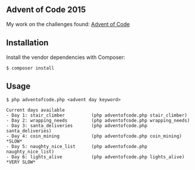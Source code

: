 ## Advent of Code 2015

My work on the challenges found: [Advent of Code](http://adventofcode.com/)

## Installation

Install the vendor dependencies with Composer:

    $ composer install

## Usage

    $ php adventofcode.php <advent day keyword>
    
    Current days available
    - Day 1: stair_climber          (php adventofcode.php stair_climber)
    - Day 2: wrapping_needs         (php adventofcode.php wrapping_needs)
    - Day 3: santa_deliveries       (php adventofcode.php santa_deliveries)
    - Day 4: coin_mining            (php adventofcode.php coin_mining)       *SLOW*
    - Day 5: naughty_nice_list      (php adventofcode.php naughty_nice_list)
    - Day 6: lights_alive           (php adventofcode.php lights_alive)      *VERY SLOW*
   




    



